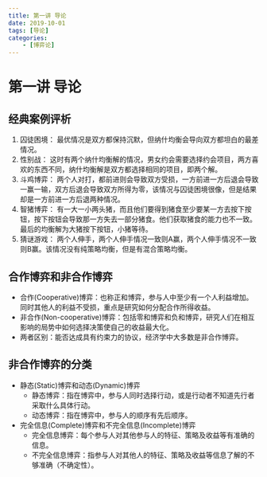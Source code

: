 ```yaml
---
title: 第一讲 导论
date: 2019-10-01
tags: [导论]
categories: 
    - [博弈论]
---
```

# 第一讲 导论

## 经典案例评析

1. 囚徒困境：
最优情况是双方都保持沉默，但纳什均衡会导向双方都坦白的最差情况。
2. 性别战：
这时有两个纳什均衡解的情况，男女约会需要选择约会项目，两方喜欢的东西不同，纳什均衡解是双方都选择相同的项目，即两个解。
3. 斗鸡博弈：
两个人对打，都前进则会导致双方受损，一方前进一方后退会导致一赢一输，双方后退会导致双方所得为零，该情况与囚徒困境很像，但是结果却是一方前进一方后退两种情况。
4. 智猪博弈：
有一大一小两头猪，而且他们要得到猪食至少要某一方去按下按钮，按下按钮会导致那一方失去一部分猪食。他们获取猪食的能力也不一致。最后的均衡解为大猪按下按钮，小猪等待。
5. 猜谜游戏：
两个人伸手，两个人伸手情况一致则A赢，两个人伸手情况不一致则B赢。该情况没有纯策略均衡，但是有混合策略均衡。

## 合作博弈和非合作博弈
- 合作(Cooperative)博弈：也称正和博弈，参与人中至少有一个人利益增加。同时其他人的利益不受损，重点是研究如何分配合作所得收益。
- 非合作(Non-cooperative)博弈：包括零和博弈和负和博弈，研究人们在相互影响的局势中如何选择决策使自己的收益最大化。
- 两者区别：能否达成具有约束力的协议，经济学中大多数是非合作博弈。

## 非合作博弈的分类
- 静态(Static)博弈和动态(Dynamic)博弈
	- 静态博弈：指在博弈中，参与人同时选择行动，或是行动者不知道先行者采取什么具体行动。
	- 动态博弈：指在博弈中，参与人的顺序有先后顺序。
- 完全信息(Complete)博弈和不完全信息(Incomplete)博弈
	- 完全信息博弈：每个参与人对其他参与人的特征、策略及收益等有准确的信息。
	- 不完全信息博弈：指参与人对其他人的特征、策略及收益等信息了解的不够准确（不确定性）。


